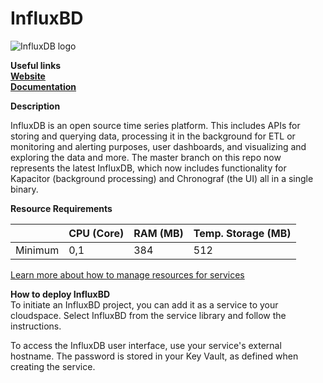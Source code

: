 ﻿# InfluxBD

![InfluxDB logo](https://api.mogenius.com/file/id/59c11ad7-e40b-4608-a1b9-1d3b7e8e7759)

**Useful links**  
**[Website](https://www.influxdata.com/products/influxdb-overview/)**  
**[Documentation](https://docs.influxdata.com/influxdb/v2.2/)**  

**Description**

InfluxDB is an open source time series platform. This includes APIs for storing and querying data, processing it in the background for ETL or monitoring and alerting purposes, user dashboards, and visualizing and exploring the data and more. The master branch on this repo now represents the latest InfluxDB, which now includes functionality for Kapacitor (background processing) and Chronograf (the UI) all in a single binary.

**Resource Requirements**

||CPU (Core)|RAM (MB)  |Temp. Storage (MB)|
|--|--|--|--|
| Minimum | 0,1 |384| 512

[Learn more about how to manage resources for services](./../cloud-management/resource-management.md)

**How to deploy InfluxBD**  
To initiate an InfluxBD project, you can add it as a service to your cloudspace. Select InfluxBD from the service library and follow the instructions.  

To access the InfluxDB user interface, use your service's external hostname. 
The password is stored in your Key Vault, as defined when creating the service.
